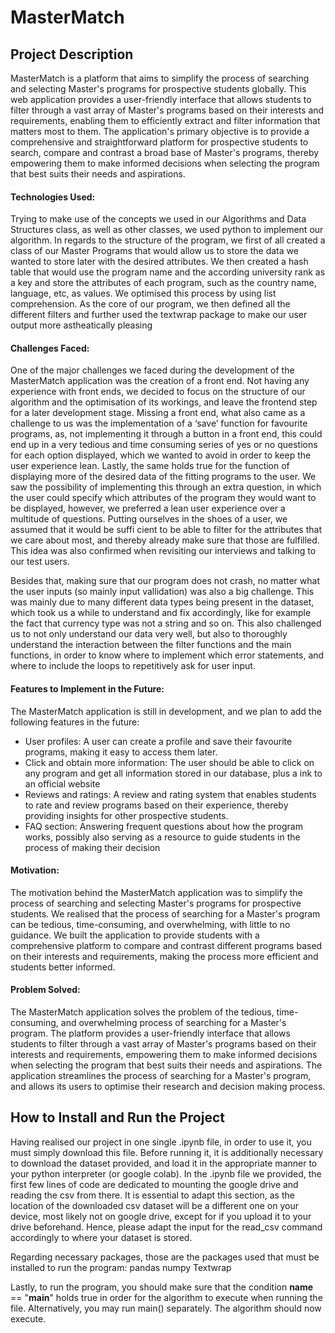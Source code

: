 # MasterMatch

## Project Description

MasterMatch is a platform that aims to simplify the process of searching and selecting Master's programs for prospective students globally. This web application provides a user-friendly interface that allows students to filter through a vast array of Master's programs based on their interests and requirements, enabling them to efficiently extract and filter information that matters most to them.
The application's primary objective is to provide a comprehensive and straightforward platform for prospective students to search, compare and contrast a broad base of Master's programs, thereby empowering them to make informed decisions when selecting the program that best suits their needs and aspirations.

#### Technologies Used:
Trying to make use of the concepts we used in our Algorithms and Data Structures class, as well as other classes, we used python to implement our algorithm. In regards to the structure of the program, we first of all created a class of our Master Programs that would allow us to store the data we wanted to store later with the desired attributes. We then created a hash table that would use the program name and the according university rank as a key and store the attributes of each program, such as the country name, language, etc, as values. We optimised this process by using list comprehension. As the core of our program, we then defined all the different filters and further used the textwrap package to make our user output more astheatically pleasing

#### Challenges Faced:
One of the major challenges we faced during the development of the MasterMatch application was the creation of a front end. Not having any experience with front ends, we decided to focus on the structure of our algorithm and the optimisation of its workings, and leave the frontend step for a later development stage. Missing a front end, what also came as a challenge to us was the implementation of a ‘save’ function for favourite programs, as, not implementing it through a button in a front end, this could end up in a very tedious and time consuming series of yes or no questions for each option displayed, which we wanted to avoid in order to keep the user experience lean. Lastly, the same holds true for the function of displaying more of the desired data of the fitting programs to the user. We saw the possibility of implementing this through an extra question, in which the user could specify which attributes of the program they would want to be displayed, however, we preferred a lean user experience over a multitude of questions. Putting ourselves in the shoes of a user, we assumed that it would be suffi	cient to be able to filter for the attributes that we care about most, and thereby already make sure that those are fulfilled. This idea was also confirmed when revisiting our interviews and talking to our test users. 

Besides that, making sure that our program does not crash, no matter what the user inputs (so mainly input vallidation) was also a big challenge. This was mainly due to many different data types being present in the dataset, which took us a while to understand and fix accordingly, like for example the fact that currency type was not a string and so on. This also challenged us to not only understand our data very well, but also to thoroughly understand the interaction between the filter functions and the main functions, in order to know where to implement which error statements, and where to include the loops to repetitively ask for user input. 

#### Features to Implement in the Future:
The MasterMatch application is still in development, and we plan to add the following features in the future:
- User profiles: A user can create a profile and save their favourite programs, making it easy to access them later.
- Click and obtain more information: The user should be able to click on any program and get all information stored in our database, plus a ink to an official website
- Reviews and ratings: A review and rating system that enables students to rate and review programs based on their experience, thereby providing insights for other prospective students.
- FAQ section: Answering frequent questions about how the program works, possibly also serving as a resource to guide students in the process of making their decision

#### Motivation:
The motivation behind the MasterMatch application was to simplify the process of searching and selecting Master's programs for prospective students. We realised that the process of searching for a Master's program can be tedious, time-consuming, and overwhelming, with little to no guidance. We built the application to provide students with a comprehensive platform to compare and contrast different programs based on their interests and requirements, making the process more efficient and students better informed.

#### Problem Solved:
The MasterMatch application solves the problem of the tedious, time-consuming, and overwhelming process of searching for a Master's program. The platform provides a user-friendly interface that allows students to filter through a vast array of Master's programs based on their interests and requirements, empowering them to make informed decisions when selecting the program that best suits their needs and aspirations. The application streamlines the process of searching for a Master's program, and allows its users to optimise their research and decision making process. 




## How to Install and Run the Project

Having realised our project in one single .ipynb file, in  order to use it, you must simply download this file. Before running it, it is additionally necessary to download the dataset provided, and load it in the appropriate manner to your python interpreter (or google colab). In the .ipynb file we provided, the first few lines of code are dedicated to mounting the google drive and reading the csv from there. It is essential to adapt this section, as the location of the downloaded csv dataset will be a different one on your device, most likely not on google drive, except for if you upload it to your drive beforehand. Hence, please adapt the input for the read_csv command accordingly to where your dataset is stored. 

Regarding necessary packages, those are the packages used that must be installed to run the program:
pandas
numpy 
Textwrap


Lastly, to run the program, you should make sure that the condition __name__ == "__main__" holds true in order for the algorithm to execute when running the file. Alternatively, you may run main() separately. The algorithm should now execute. 





